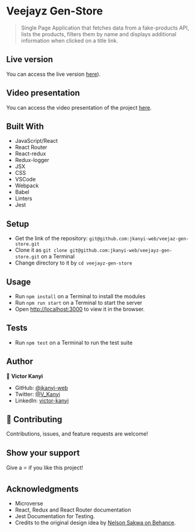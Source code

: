 # Veejayz Gen-Store

> Single Page Application that fetches data from a fake-products API, lists the products, filters them by name and displays additional information when clicked on a title link.

## Live version

You can access the live version [here](https://frabjous-melomakarona-d24e59.netlify.app)).

## Video presentation

You can access the video presentation of the project [here]().

## Built With

- JavaScript/React
- React Router
- React-redux
- Redux-logger
- JSX
- CSS
- VSCode
- Webpack
- Babel
- Linters
- Jest

## Setup

- Get the link of the repository: `git@github.com:jkanyi-web/veejaz-gen-store.git`
- Clone it as `git clone git@github.com:jkanyi-web/veejayz-gen-store.git` on a Terminal
- Change directory to it by `cd veejayz-gen-store`

## Usage

- Run `npm install` on a Terminal to install the modules
- Run `npm run start` on a Terminal to start the server 
- Open [http://localhost:3000](http://localhost:3000) to view it in the browser.

## Tests

- Run `npm test` on a Terminal to run the test suite

## Author

👤 **Victor Kanyi**

- GitHub: [@jkanyi-web](https://github.com/jkanyi-web)
- Twitter: [@V_Kanyi](https://twitter.com/V_Kanyi)
- LinkedIn: [victor-kanyi](https://www.linkedin.com/in/victor-kanyi/)

## 🤝 Contributing

Contributions, issues, and feature requests are welcome!

## Show your support

Give a ⭐️ if you like this project!

## Acknowledgments

- Microverse
- React, Redux and React Router documentation
- Jest Documentation for Testing.
- Credits to the original design idea by [Nelson Sakwa on Behance](https://www.behance.net/sakwadesignstudio).
